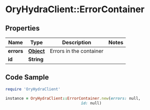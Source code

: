 # OryHydraClient::ErrorContainer

## Properties

Name | Type | Description | Notes
------------ | ------------- | ------------- | -------------
**errors** | [**Object**](.md) | Errors in the container | 
**id** | **String** |  | 

## Code Sample

```ruby
require 'OryHydraClient'

instance = OryHydraClient::ErrorContainer.new(errors: null,
                                 id: null)
```


